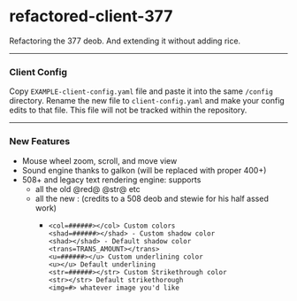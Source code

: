 refactored-client-377
=================

Refactoring the 377 deob. And extending it without adding rice.

-----

### Client Config

Copy `EXAMPLE-client-config.yaml` file and paste it into the same `/config` directory. Rename the new file to `client-config.yaml` and make your config edits to that file. This file will not be tracked within the repository.


-----

### New Features

* Mouse wheel zoom, scroll, and move view
* Sound engine thanks to galkon (will be replaced with proper 400+)
* 508+ and legacy text rendering engine: supports
    * all the old @red@ @str@ etc
    * all the new : (credits to a 508 deob and stewie for his half assed work)
        *     <col=######></col> Custom colors
              <shad=######></shad> - Custom shadow color
              <shad></shad> - Default shadow color
              <trans=TRANS_AMOUNT></trans>
              <u=######></u> Custom underlining color
              <u></u> Default underlining
              <str=######></str> Custom Strikethrough color
              <str></str> Default strikethorough
              <img=#> whatever image you'd like
